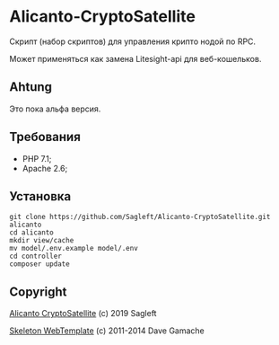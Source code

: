 
# Alicanto-CryptoSatellite

Скрипт (набор скриптов) для управления крипто нодой по RPC.

Может применяться как замена Litesight-api для веб-кошельков.

## Ahtung

Это пока альфа версия.

## Требования

* PHP 7.1;
* Apache 2.6;

## Установка

```
git clone https://github.com/Sagleft/Alicanto-CryptoSatellite.git alicanto
cd alicanto
mkdir view/cache
mv model/.env.example model/.env
cd controller
composer update
```

## Copyright

[Alicanto CryptoSatellite](https://github.com/Sagleft/Alicanto-CryptoSatellite) (c) 2019 Sagleft

[Skeleton WebTemplate](https://github.com/dhg/Skeleton) (c) 2011-2014 Dave Gamache
